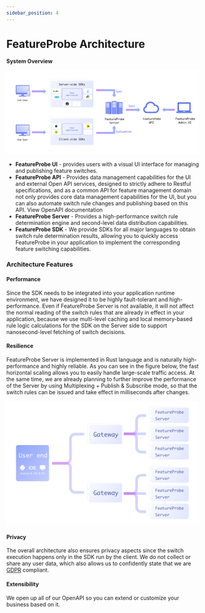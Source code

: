 ```yaml
---
sidebar_position: 4
---
```


# FeatureProbe  Architecture

**System Overview**

![featureprobe architecture](../../pictures/structure.png)

* **FeatureProbe UI** - provides users with a visual UI interface for managing and publishing feature switches.
* **FeatureProbe API** - Provides data management capabilities for the UI and external Open API services, designed to strictly adhere to Restful specifications, and as a common API for feature management domain not only provides core data management capabilities for the UI, but you can also automate switch rule changes and publishing based on this API. View OpenAPI documentation
* **FeatureProbe Server** - Provides a high-performance switch rule determination engine and second-level data distribution capabilities.
* **FeatureProbe SDK** - We provide SDKs for all major languages to obtain switch rule determination results, allowing you to quickly access FeatureProbe in your application to implement the corresponding feature switching capabilities.



### Architecture Features

#### Performance

Since the SDK needs to be integrated into your application runtime environment, we have designed it to be highly fault-tolerant and high-performance. Even if FeatureProbe Server is not available, it will not affect the normal reading of the switch rules that are already in effect in your application, because we use multi-level caching and local memory-based rule logic calculations for the SDK on the Server side to support nanosecond-level fetching of switch decisions.



#### Resilience

FeatureProbe Server is implemented in Rust language and is naturally high-performance and highly reliable. As you can see in the figure below, the fast horizontal scaling allows you to easily handle large-scale traffic access. At the same time, we are already planning to further improve the performance of the Server by using Multiplexing + Publish & Subscribe mode, so that the switch rules can be issued and take effect in milliseconds after changes.

![featureprobe server](../../pictures/feature-probe-server.png)

#### Privacy

The overall architecture also ensures privacy aspects since the switch execution happens only in the SDK run by the client. We do not collect or share any user data, which also allows us to confidently state that we are  [GDPR](https://gdpr-info.eu/) compliant.



#### Extensibility

We open up all of our OpenAPI so you can extend or customize your business based on it.
